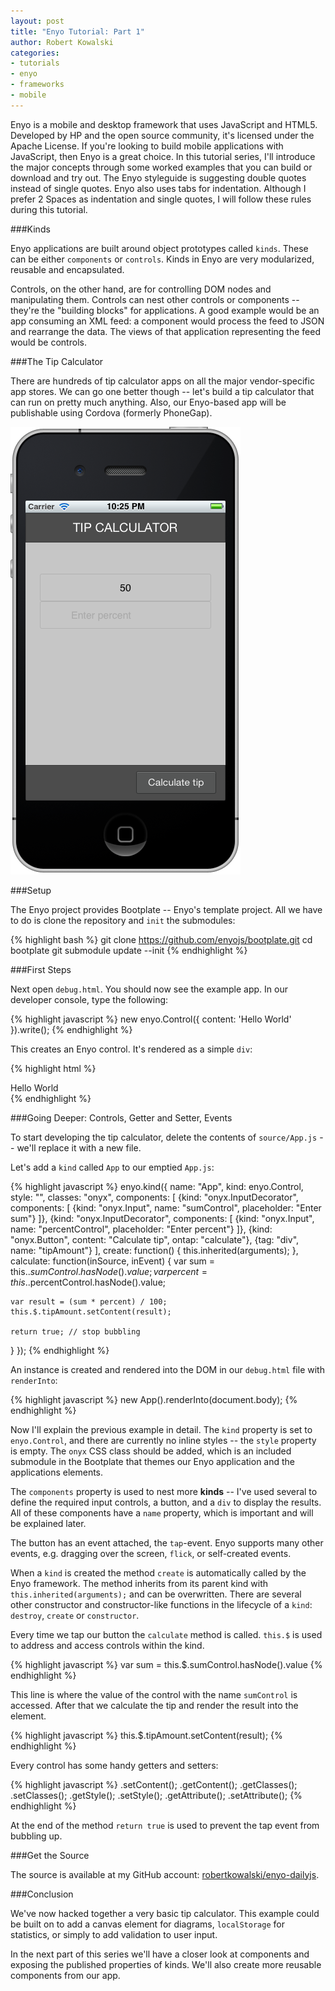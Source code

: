 ```yaml
---
layout: post
title: "Enyo Tutorial: Part 1"
author: Robert Kowalski
categories: 
- tutorials
- enyo
- frameworks
- mobile
---
```


Enyo is a mobile and desktop framework that uses JavaScript and HTML5.  Developed by HP and the open source community, it's licensed under the Apache License.  If you're looking to build mobile applications with JavaScript, then Enyo is a great choice.  In this tutorial series, I'll introduce the major concepts through some worked examples that you can build or download and try out. The Enyo styleguide is suggesting double quotes instead of single quotes. Enyo also uses tabs for indentation. Although I prefer 2 Spaces as indentation and single quotes, I will follow these rules during this tutorial.

###Kinds

Enyo applications are built around object prototypes called `kinds`. These can be either `components` or `controls`. Kinds in Enyo are very modularized, reusable and encapsulated.

Controls, on the other hand, are for controlling DOM nodes and manipulating them. Controls can nest other controls or components -- they're the "building blocks" for applications. A good example would be an app consuming an XML feed: a component would process the feed to JSON and rearrange the data. The views of that application representing the feed would be controls.

###The Tip Calculator

There are hundreds of tip calculator apps on all the major vendor-specific app stores.  We can go one better though -- let's build a tip calculator that can run on pretty much anything.  Also, our Enyo-based app will be publishable using Cordova (formerly PhoneGap). 

![](/images/posts/enyo-phone.png)

###Setup

The Enyo project provides Bootplate -- Enyo's template project. All we have to do is clone the repository and `init` the submodules:

{% highlight bash %}
git clone https://github.com/enyojs/bootplate.git
cd bootplate
git submodule update --init
{% endhighlight %}

###First Steps

Next open `debug.html`. You should now see the example app. In our developer console, type the following:

{% highlight javascript %}
new enyo.Control({ content: 'Hello World' }).write();
{% endhighlight %}

This creates an Enyo control. It's rendered as a simple `div`:

{% highlight html %}
<html>
  <head>
  </head>
  <body>
    <div id="control">Hello World</div>
  </body>
</html>
{% endhighlight %}

###Going Deeper: Controls, Getter and Setter, Events

To start developing the tip calculator, delete the contents of `source/App.js` -- we'll replace it with a new file.

Let's add a `kind` called `App` to our emptied `App.js`:

{% highlight javascript %}
enyo.kind({
  name: "App",
  kind: enyo.Control,
  style: "",
  classes: "onyx",
  components: [
    {kind: "onyx.InputDecorator", components: [
      {kind: "onyx.Input", name: "sumControl", placeholder: "Enter sum"}
    ]},
    {kind: "onyx.InputDecorator", components: [
      {kind: "onyx.Input", name: "percentControl", placeholder: "Enter percent"}
    ]},
    {kind: "onyx.Button", content: "Calculate tip", ontap: "calculate"},
    {tag: "div", name: "tipAmount"}
  ],
  create: function() {
    this.inherited(arguments);
  },
  calculate: function(inSource, inEvent) {
    var sum = this.$.sumControl.hasNode().value;
    var percent = this.$.percentControl.hasNode().value;

    var result = (sum * percent) / 100;
    this.$.tipAmount.setContent(result);

    return true; // stop bubbling
  }
});
{% endhighlight %}

An instance is created and rendered into the DOM in our `debug.html` file with `renderInto`:

{% highlight javascript %}
new App().renderInto(document.body);
{% endhighlight %}

Now I'll explain the previous example in detail.  The `kind` property is set to `enyo.Control`, and there are currently no inline styles -- the `style` property is empty.  The `onyx` CSS class should be added, which is an included submodule in the Bootplate that themes our Enyo application and the applications elements.

The `components` property is used to nest more __kinds__ -- I've used several to define the required input controls, a button, and a `div` to display the results.  All of these components have a `name` property, which is important and will be explained later.

The button has an event attached, the `tap`-event. Enyo supports many other events, e.g. dragging over the screen, `flick`, or self-created events.

When a `kind` is created the method `create` is automatically called by the Enyo framework. The method inherits from its parent kind with `this.inherited(arguments);` and can be overwritten. There are several other constructor and constructor-like functions in the lifecycle of a `kind`: `destroy`, `create` or `constructor`.

Every time we tap our button the `calculate` method is called. `this.$` is used to address and access controls within the kind.

{% highlight javascript %}
var sum = this.$.sumControl.hasNode().value
{% endhighlight %}

This line is where the value of the control with the name `sumControl` is accessed.  After that we calculate the tip and render the result into the element.

{% highlight javascript %}
this.$.tipAmount.setContent(result);
{% endhighlight %}

Every control has some handy getters and setters:

{% highlight javascript %}
.setContent();
.getContent();
.getClasses();
.setClasses();
.getStyle();
.setStyle();
.getAttribute();
.setAttribute();
{% endhighlight %}

At the end of the method `return true` is used to prevent the tap event from bubbling up.

###Get the Source

The source is available at my GitHub account: [robertkowalski/enyo-dailyjs](https://github.com/robertkowalski/enyo-dailyjs/).

###Conclusion

We've now hacked together a very basic tip calculator.  This example could be built on to add a canvas element for diagrams, `localStorage` for statistics, or simply to add validation to user input.

In the next part of this series we'll have a closer look at components and exposing the published properties of kinds.  We'll also create more reusable components from our app.
